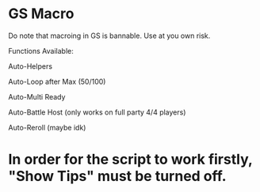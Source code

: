# GS Macro

Do note that macroing in GS is bannable. Use at you own risk.

Functions Available:

Auto-Helpers

Auto-Loop after Max (50/100)

Auto-Multi Ready

Auto-Battle Host (only works on full party 4/4 players)

Auto-Reroll (maybe idk)


# In order for the script to work firstly, "Show Tips" must be turned off.
